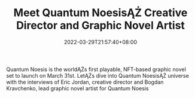 ﻿---
title: "Meet Quantum NoesisĄŻ Creative Director and Graphic Novel Artist"
date: 2022-03-29T21:57:40+08:00
lastmod: 2022-03-29T16:45:40+08:00
draft: false
authors: ["Floyd"]
description: "Quantum Noesis is the worldĄŻs first playable, NFT-based graphic novel set to launch on March 31st.  LetĄŻs dive into Quantum NoesisĄŻ universe with the interviews of Eric Jordan, creative director and Bogdan Kravchenko, lead graphic novel artist for Quantum Noesis"
featuredImage: "meet-quantum-noesis-creative-director-and-graphic-novel-artist.jpg"
tags: ["Virtual World","Play to Earn"]
categories: ["news"]
news: ["Virtual World"]
weight: 
lightgallery: true
pinned: false
recommend: false
recommend1: false
---

Quantum Noesis is the worldĄŻs first playable, NFT-based graphic novel set to launch on March 31st.  LetĄŻs dive into Quantum NoesisĄŻ universe with the interviews of Eric Jordan, creative director and Bogdan Kravchenko, lead graphic novel artist for Quantum Noesis

<!--more-->

